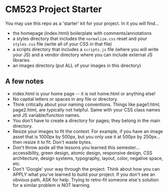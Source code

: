 # CM523 Project Starter

You may use this repo as a 'starter' kit for your project. In it you will find...
- the homepage (index.html) boilerplate with comments/annotations
- a styles directory that includes the `normalize.css` reset and your `styles.css` file (write all of your CSS in that file)
- a scripts directory that includes a `scripts.js` file (where you will write your JS) and a vendor directory where you can include external JS libraries
- an images directory (put ALL of your images in this directory)

## A few notes
- index.html is your home page -- it is not home.html or anything else!
- No captial letters or spaces in any file or directory.
- Think critically about your naming conventions. Things like page1.html, page2.html, are typically not helpful. Same with your CSS class names and JS variable/function names.
- You don't have to create a directory for pages; they belong in the main directory.
- Resize your images to fit the context. For example, if you have an image asset that is 1000px by 500px, but you only use it at 500px by 250px... then resize it to fit. Don't waste bytes. 
- Don't throw aside all the lessons you learned this semester... accessibility, green design, atomic design, responsive design, CSS architecture, design systems, typography, layout, color, negative space, etc.
- Don't 'Google' your way through the project. Think about how you can APPLY what you've learned to build your project. If you don't see an obvious path, ASK for help. Trying to retro-fit someone else's solution for a similar problem is NOT learning.   
